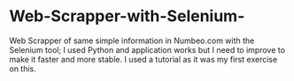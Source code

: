 # Web-Scrapper-with-Selenium-
Web Scrapper of same simple information in Numbeo.com with the Selenium tool; I used Python and application works but I need to improve to make it faster and more stable. I used a tutorial as it was my first exercise on this.
